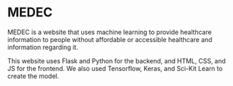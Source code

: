 # MEDEC
MEDEC is a website that uses machine learning to provide healthcare information to people without affordable or accessible healthcare and information regarding it.

This website uses Flask and Python for the backend, and HTML, CSS, and JS for the frontend. We also used Tensorflow, Keras, and Sci-Kit Learn to create the model.
